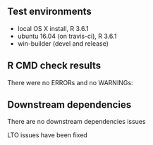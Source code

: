## Test environments
* local OS X install, R 3.6.1
* ubuntu 16.04 (on travis-ci), R 3.6.1
* win-builder (devel and release)

## R CMD check results
There were no ERRORs and no WARNINGs:

## Downstream dependencies
There are no downstream dependencies issues

LTO issues have been fixed
